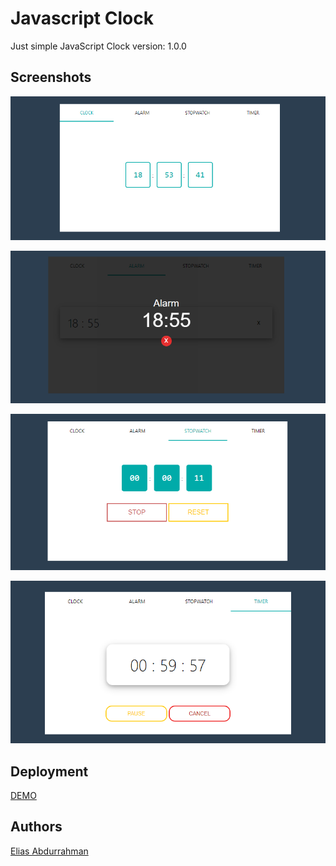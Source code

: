 # Javascript Clock

Just simple JavaScript Clock
version: 1.0.0

## Screenshots 

![Screenshots](https://github.com/eliasFullStackDev/js-clock/blob/master/screenshots/Capture-1.PNG)

![Screenshots](https://github.com/eliasFullStackDev/js-clock/blob/master/screenshots/Capture-2.PNG)

![Screenshots](https://github.com/eliasFullStackDev/js-clock/blob/master/screenshots/Capture-3.PNG)

![Screenshots](https://github.com/eliasFullStackDev/js-clock/blob/master/screenshots/Capture-4.PNG)


## Deployment

[DEMO](https://eliasFullStackDev.github.io/js-clock/)

## Authors

[Elias Abdurrahman](https://github.com/eliasFullStackDev)
